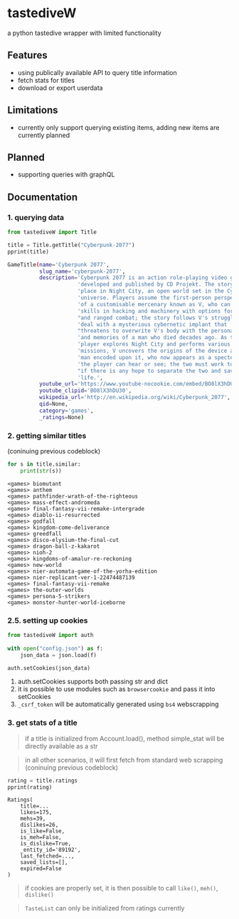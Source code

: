# tastediveW
a python tastedive wrapper with limited functionality

## Features
* using publically available API to query title information
* fetch stats for titles
* download or export userdata

## Limitations
* currently only support querying existing items, adding new items are currently planned

## Planned
* supporting queries with graphQL

## Documentation

### 1. querying data
```py
from tastediveW import Title

title = Title.getTitle("Cyberpunk-2077")
pprint(title)
```

```sh
GameTitle(name='Cyberpunk 2077',
          slug_name='cyberpunk-2077',
          description='Cyberpunk 2077 is an action role-playing video game '
                      'developed and published by CD Projekt. The story takes '
                      'place in Night City, an open world set in the Cyberpunk '
                      'universe. Players assume the first-person perspective '
                      'of a customisable mercenary known as V, who can acquire '
                      'skills in hacking and machinery with options for melee '
                      "and ranged combat; the story follows V's struggles to "
                      'deal with a mysterious cybernetic implant that '
                      "threatens to overwrite V's body with the personality "
                      'and memories of a man who died decades ago. As the '
                      'player explores Night City and performs various '
                      'missions, V uncovers the origins of the device and the '
                      'man encoded upon it, who now appears as a specter only '
                      'the player can hear or see; the two must work together '
                      "if there is any hope to separate the two and save V's "
                      'life.',
          youtube_url='https://www.youtube-nocookie.com/embed/BO8lX3hDU30',
          youtube_clipid='BO8lX3hDU30',
          wikipedia_url='http://en.wikipedia.org/wiki/Cyberpunk_2077',
          qid=None,
          category='games',
          _ratings=None)
```

### 2. getting similar titles
(coninuing previous codeblock)
```py
for s in title.similar:
    print(str(s))
```

```
<games> biomutant
<games> anthem
<games> pathfinder-wrath-of-the-righteous
<games> mass-effect-andromeda
<games> final-fantasy-vii-remake-intergrade
<games> diablo-ii-resurrected
<games> godfall
<games> kingdom-come-deliverance
<games> greedfall
<games> disco-elysium-the-final-cut
<games> dragon-ball-z-kakarot
<games> nioh-2
<games> kingdoms-of-amalur-re-reckoning
<games> new-world
<games> nier-automata-game-of-the-yorha-edition
<games> nier-replicant-ver-1-22474487139
<games> final-fantasy-vii-remake
<games> the-outer-worlds
<games> persona-5-strikers
<games> monster-hunter-world-iceborne
```
### 2.5. setting up cookies
```py
from tastediveW import auth
    
with open("config.json") as f:
    json_data = json.load(f)

auth.setCookies(json_data)
```
1. auth.setCookies supports both passing str and dict
2. it is possible to use modules such as `browsercookie` and pass it into setCookies
3. `_csrf_token` will be automatically generated using `bs4` webscrapping

### 3. get stats of a title
> if a title is initialized from Account.load(), method simple_stat will be directly available as a str

> in all other scenarios, it will first fetch from standard web scrapping
(coninuing previous codeblock)
```python
rating = title.ratings
pprint(rating)
```
```
Ratings(
    title=...
    likes=175,
    mehs=39,
    dislikes=26,
    is_like=False,
    is_meh=False,
    is_dislike=True,
    _entity_id='89192',
    last_fetched=...,
    saved_lists=[],
    expired=False
)
```

> if cookies are properly set, it is then possible to call `like()`, `meh()`, `dislike()`

> `TasteList` can only be initialized from ratings currently